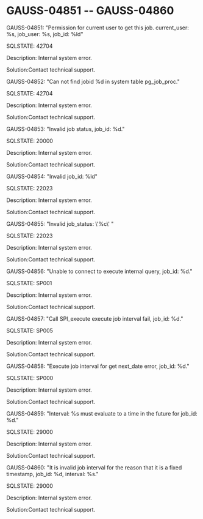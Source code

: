 # GAUSS-04851 -- GAUSS-04860<a name="EN-US_TOPIC_0302073430"></a>

GAUSS-04851: "Permission for current user to get this job. current\_user: %s, job\_user: %s, job\_id: %ld"

SQLSTATE: 42704

Description: Internal system error.

Solution:Contact technical support.

GAUSS-04852: "Can not find jobid %d in system table pg\_job\_proc."

SQLSTATE: 42704

Description: Internal system error.

Solution:Contact technical support.

GAUSS-04853: "Invalid job status, job\_id: %d."

SQLSTATE: 20000

Description: Internal system error.

Solution:Contact technical support.

GAUSS-04854: "Invalid job\_id: %ld"

SQLSTATE: 22023

Description: Internal system error.

Solution:Contact technical support.

GAUSS-04855: "Invalid job\_status: \\'%c\\' "

SQLSTATE: 22023

Description: Internal system error.

Solution:Contact technical support.

GAUSS-04856: "Unable to connect to execute internal query, job\_id: %d."

SQLSTATE: SP001

Description: Internal system error.

Solution:Contact technical support.

GAUSS-04857: "Call SPI\_execute execute job interval fail, job\_id: %d."

SQLSTATE: SP005

Description: Internal system error.

Solution:Contact technical support.

GAUSS-04858: "Execute job interval for get next\_date error, job\_id: %d."

SQLSTATE: SP000

Description: Internal system error.

Solution:Contact technical support.

GAUSS-04859: "Interval: %s must evaluate to a time in the future for job\_id: %d."

SQLSTATE: 29000

Description: Internal system error.

Solution:Contact technical support.

GAUSS-04860: "It is invalid job interval for the reason that it is a fixed timestamp, job\_id: %d, interval: %s."

SQLSTATE: 29000

Description: Internal system error.

Solution:Contact technical support.

